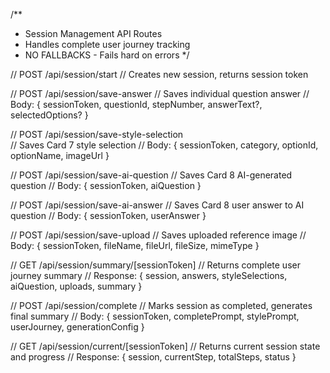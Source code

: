 /**
 * Session Management API Routes
 * Handles complete user journey tracking
 * NO FALLBACKS - Fails hard on errors
 */

// POST /api/session/start
// Creates new session, returns session token

// POST /api/session/save-answer
// Saves individual question answer
// Body: { sessionToken, questionId, stepNumber, answerText?, selectedOptions? }

// POST /api/session/save-style-selection  
// Saves Card 7 style selection
// Body: { sessionToken, category, optionId, optionName, imageUrl }

// POST /api/session/save-ai-question
// Saves Card 8 AI-generated question
// Body: { sessionToken, aiQuestion }

// POST /api/session/save-ai-answer
// Saves Card 8 user answer to AI question
// Body: { sessionToken, userAnswer }

// POST /api/session/save-upload
// Saves uploaded reference image
// Body: { sessionToken, fileName, fileUrl, fileSize, mimeType }

// GET /api/session/summary/[sessionToken]
// Returns complete user journey summary
// Response: { session, answers, styleSelections, aiQuestion, uploads, summary }

// POST /api/session/complete
// Marks session as completed, generates final summary
// Body: { sessionToken, completePrompt, stylePrompt, userJourney, generationConfig }

// GET /api/session/current/[sessionToken]
// Returns current session state and progress
// Response: { session, currentStep, totalSteps, status }